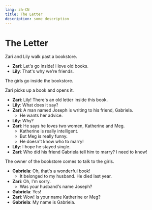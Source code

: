 ```yaml
---
lang: zh-CN
title: The Letter
description: some description
---
```


# The Letter

Zari and Lily walk past a bookstore.

- **Zari**: Let's go inside! I love old books.
- **Lily**: That's why we're friends.

The girls go inside the bookstore.

Zari picks up a book and opens it.

- **Zari**: Lily! There's an old letter inside this book.
- **Lily**: What does it say?
- **Zari**: A man named Joseph is writing to his friend, Gabriela.
  - He wants her advice.
- **Lily**: Why?
- **Zari**: He says he loves two women, Katherine and Meg.
  - Katherine is really intelligent.
  - But Meg is really funny.
  - He doesn't know who to marry!
- **Lily**: I hope he stayed single.
- **Zari**: Who did his friend Gabriela tell him to marry? I need to know!

The owner of the bookstore comes to talk to the girls.

- **Gabriela**: Oh, that's a wonderful book!
  - It belonged to my husband. He died last year.
- **Zari**: Oh, I'm sorry.
  - Was your husband's name Joseph?
- **Gabriela**: Yes!
- **Zari**: Wow! Is your name Katherine or Meg?
- **Gabriela**: My name is Gabriela.
